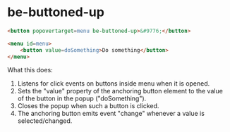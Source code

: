 # be-buttoned-up

```html
<button popovertarget=menu be-buttoned-up>&#9776;</button>

<menu id=menu>
    <button value=doSomething>Do something</button>
</menu>
```

What this does:

1.  Listens for click events on buttons inside menu when it is opened.
2.  Sets the "value" property of the anchoring button element to the value of the button in the popup ("doSomething").
3.  Closes the popup when such a button is clicked.
3.  The anchoring button emits event "change" whenever a value is selected/changed.